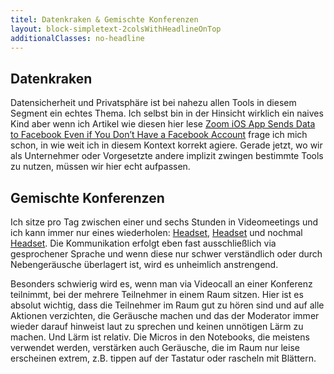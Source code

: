 ```yaml
---
titel: Datenkraken & Gemischte Konferenzen
layout: block-simpletext-2colsWithHeadlineOnTop
additionalClasses: no-headline
---
```


## Datenkraken

Datensicherheit und Privatsphäre ist bei nahezu allen Tools in diesem Segment ein echtes Thema. Ich selbst bin in der Hinsicht wirklich ein naives Kind aber wenn ich Artikel wie diesen hier lese [Zoom iOS App Sends Data to Facebook Even if You Don’t Have a Facebook Account](https://www.vice.com/en_us/article/k7e599/zoom-ios-app-sends-data-to-facebook-even-if-you-dont-have-a-facebook-account) frage ich mich schon, in wie weit ich in diesem Kontext korrekt agiere. Gerade jetzt, wo wir als Unternehmer oder Vorgesetzte andere implizit zwingen bestimmte Tools zu nutzen, müssen wir hier echt aufpassen.

<!--more-->

## Gemischte Konferenzen

Ich sitze pro Tag zwischen einer und sechs Stunden in Videomeetings und ich kann immer nur eines wiederholen: [Headset](#headset), [Headset](#headset) und nochmal [Headset](#headset). Die Kommunikation erfolgt eben fast ausschließlich via gesprochener Sprache und wenn diese nur schwer verständlich oder durch Nebengeräusche überlagert ist, wird es unheimlich anstrengend. 

Besonders schwierig wird es, wenn man via Videocall an einer Konferenz teilnimmt, bei der mehrere Teilnehmer in einem Raum sitzen. Hier ist es absolut wichtig, dass die Teilnehmer im Raum gut zu hören sind und auf alle Aktionen verzichten, die Geräusche machen und das der Moderator immer wieder darauf hinweist laut zu sprechen und keinen unnötigen Lärm zu machen. Und Lärm ist relativ. Die Micros in den Notebooks, die meistens verwendet werden, verstärken auch Geräusche, die im Raum nur leise erscheinen extrem, z.B. tippen auf der Tastatur oder rascheln mit Blättern. 